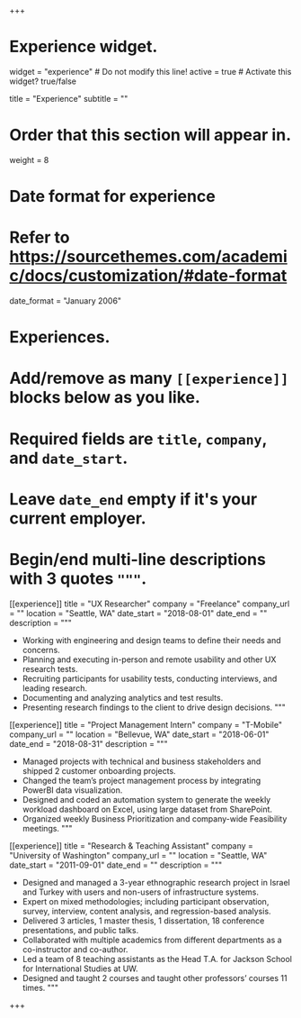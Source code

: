 +++
# Experience widget.
widget = "experience"  # Do not modify this line!
active = true  # Activate this widget? true/false

title = "Experience"
subtitle = ""

# Order that this section will appear in.
weight = 8

# Date format for experience
#   Refer to https://sourcethemes.com/academic/docs/customization/#date-format
date_format = "January 2006"

# Experiences.
#   Add/remove as many `[[experience]]` blocks below as you like.
#   Required fields are `title`, `company`, and `date_start`.
#   Leave `date_end` empty if it's your current employer.
#   Begin/end multi-line descriptions with 3 quotes `"""`.
[[experience]]
  title = "UX Researcher"
  company = "Freelance"
  company_url = ""
  location = "Seattle, WA"
  date_start = "2018-08-01"
  date_end = ""
  description = """
  *	Working with engineering and design teams to define their needs and concerns.
  *	Planning and executing in-person and remote usability and other UX research tests.
  *	Recruiting participants for usability tests, conducting interviews, and leading research.
  *	Documenting and analyzing analytics and test results.
  *	Presenting research findings to the client to drive design decisions.
  """

[[experience]]
  title = "Project Management Intern"
  company = "T-Mobile"
  company_url = ""
  location = "Bellevue, WA"
  date_start = "2018-06-01"
  date_end = "2018-08-31"
  description = """
  *	Managed projects with technical and business stakeholders and shipped 2 customer onboarding projects.
  * Changed the team’s project management process by integrating PowerBI data visualization.
  * Designed and coded an automation system to generate the weekly workload dashboard on Excel, using large dataset from SharePoint.
  * Organized weekly Business Prioritization and company-wide Feasibility meetings.
  """

[[experience]]
  title = "Research & Teaching Assistant"
  company = "University of Washington"
  company_url = ""
  location = "Seattle, WA"
  date_start = "2011-09-01"
  date_end = ""
  description = """
  * Designed and managed a 3-year ethnographic research project in Israel and Turkey with users and non-users of infrastructure systems.
  * Expert on mixed methodologies; including participant observation, survey, interview, content analysis, and regression-based analysis. 
  * Delivered 3 articles, 1 master thesis, 1 dissertation, 18 conference presentations, and public talks.
  * Collaborated with multiple academics from different departments as a co-instructor and co-author.
  * Led a team of 8 teaching assistants as the Head T.A. for Jackson School for International Studies at UW.
  * Designed and taught 2 courses and taught other professors’ courses 11 times.
  """
  
+++

